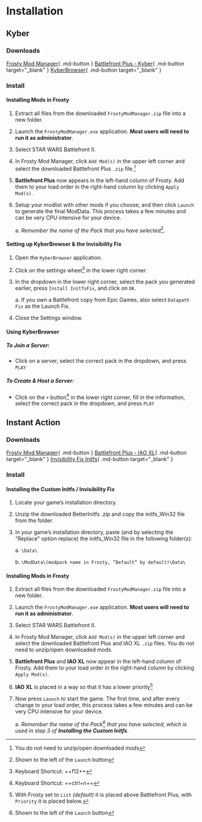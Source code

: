# Installation

## Kyber

### Downloads

[Frosty Mod Manager](https://github.com/CadeEvs/FrostyToolsuite/releases/latest/download/FrostyModManager.zip){ .md-button }
[Battlefront Plus - Kyber](https://www.nexusmods.com/starwarsbattlefront22017/mods/7592?tab=files){ .md-button target="_blank" }
[KyberBrowser](https://github.com/Dyvinia/KyberBrowser/releases/latest){ .md-button target="_blank" }

### Install

#### Installing Mods in Frosty

1. Extract all files from the downloaded `FrostyModManager.zip` file into a new folder.

2. Launch the `FrostyModManager.exe` application. **Most users will need to run it as administrator**.

3. Select STAR WARS Battlefront II.

4. In Frosty Mod Manager, click `Add Mod(s)` in the upper left corner and select the downloaded Battlefront Plus `.zip` file.[^1]

5. **Battlefront Plus** now appears in the left-hand column of Frosty. Add them to your load order in the right-hand column by clicking `Apply Mod(s)`.

6. Setup your modlist with other mods if you choose, and then click `Launch` to generate the final ModData. This process takes a few minutes and can be very CPU intensive for your device.

    a. *Remember the name of the Pack that you have selected*[^2].

#### Setting up KyberBrowser & the Invisibility Fix

1. Open the `KyberBrowser` application.

2. Click on the settings wheel[^3] in the lower right corner.

3. In the dropdown in the lower right corner, select the pack you generated earlier, press `Install InitfsFix`, and click on `OK`.

    a. If you own a Battlefront copy from Epic Games, also select `Datapath Fix` as the Launch Fix. 

4. Close the Settings window.


#### Using KyberBrowser

##### To Join a Server:

- Click on a server, select the correct pack in the dropdown, and press `PLAY`

##### To Create & Host a Server:

- Click on the `+` button[^4] in the lower right corner, fill in the information, select the correct pack in the dropdown, and press `PLAY`

## Instant Action

### Downloads

[Frosty Mod Manager](https://github.com/CadeEvs/FrostyToolsuite/releases/latest/download/FrostyModManager.zip){ .md-button }
[Battlefront Plus - IAO XL](https://www.nexusmods.com/starwarsbattlefront22017/mods/7592?tab=files){ .md-button target="_blank" }
[Invisibility Fix Initfs](https://www.nexusmods.com/starwarsbattlefront22017/mods/9775){ .md-button target="_blank" }

### Install

#### Installing the Custom Initfs / Invisibility Fix

1. Locate your game’s installation directory.

2. Unzip the downloaded BetterInitfs .zip and copy the initfs_Win32 file from the folder.

3. In your game’s installation directory, paste (and by selecting the “Replace” option replace) the initfs_Win32 file in the following folder(s):

    a. `\Data\`

    b. `\ModData\(modpack name in Frosty, “Default” by default)\Data\`

#### Installing Mods in Frosty

1. Extract all files from the downloaded `FrostyModManager.zip` file into a new folder.

2. Launch the `FrostyModManager.exe` application. **Most users will need to run it as administrator**.

3. Select STAR WARS Battlefront II.

4. In Frosty Mod Manager, click `Add Mod(s)` in the upper left corner and select the downloaded Battlefront Plus and IAO XL `.zip` files. You do not need to unzip/open downloaded mods.

5. **Battlefront Plus** and **IAO XL** now appear in the left-hand column of Frosty. Add them to your load order in the right-hand column by clicking `Apply Mod(s)`.

6. **IAO XL** is placed in a way so that it has a lower priority[^5]

7. Now press `Launch` to start the game. The first time, and after every change to your load order, this process takes a few minutes and can be very CPU intensive for your device.

    a. *Remember the name of the Pack[^2] that you have selected, which is used in step 3 of* ***Installing the Custom Initfs***.

[^1]: You do not need to unzip/open downloaded mods

[^2]: Shown to the left of the `Launch` button

[^3]: Keyboard Shortcut: ++f12++

[^4]: Keyboard Shortcut: ++ctrl+n++

[^5]: With Frosty set to `List` *(default)* it is placed above Battlefront Plus, with `Priority` it is placed below.